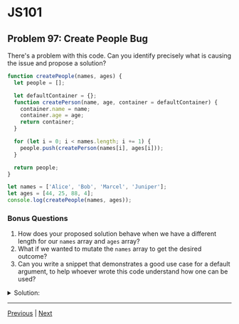 # JS101
## Problem 97: Create People Bug

There's a problem with this code. Can you identify precisely what is causing the issue and propose a solution?

```js
function createPeople(names, ages) {
  let people = [];

  let defaultContainer = {};
  function createPerson(name, age, container = defaultContainer) {
    container.name = name;
    container.age = age;
    return container;
  }

  for (let i = 0; i < names.length; i += 1) {
    people.push(createPerson(names[i], ages[i]));
  }

  return people;
}

let names = ['Alice', 'Bob', 'Marcel', 'Juniper'];
let ages = [44, 25, 88, 4];
console.log(createPeople(names, ages));
```

### Bonus Questions
1. How does your proposed solution behave when we have a different length for our `names` array and `ages` array?
2. What if we wanted to mutate the `names` array to get the desired outcome?
3. Can you write a snippet that demonstrates a good use case for a default argument, to help whoever wrote this code understand how one can be used?

<details>
<summary>Solution:</summary>

**The Problem:**

The `defaultContainer` object is reused for every person. Since objects are passed by reference, all the people in the array end up referencing the same object. Each iteration mutates this shared object, so all array elements point to the same object with the last person's data.

**Output:**
```js
[
  { name: 'Juniper', age: 4 },
  { name: 'Juniper', age: 4 },
  { name: 'Juniper', age: 4 },
  { name: 'Juniper', age: 4 }
]
```

**The Solution:**

Create a new object for each person:

```js
function createPeople(names, ages) {
  let people = [];

  function createPerson(name, age) {
    return { name: name, age: age };  // Create new object each time
  }

  for (let i = 0; i < names.length; i += 1) {
    people.push(createPerson(names[i], ages[i]));
  }

  return people;
}

// Or more simply:
function createPeople(names, ages) {
  let people = [];
  
  for (let i = 0; i < names.length; i += 1) {
    people.push({ name: names[i], age: ages[i] });
  }

  return people;
}
```

**Bonus Questions:**

1. If the arrays have different lengths, the loop will iterate based on `names.length`. People with missing ages would get `undefined` for their age, and extra ages would be ignored:

```js
let names = ['Alice', 'Bob', 'Marcel'];
let ages = [44, 25];
// Result: [
//   { name: 'Alice', age: 44 },
//   { name: 'Bob', age: 25 },
//   { name: 'Marcel', age: undefined }
// ]
```

We could use `Math.min(names.length, ages.length)` to only create people when both values exist.

2. Mutating the `names` array:

```js
function createPeople(names, ages) {
  let people = [];
  
  for (let i = 0; i < names.length; i += 1) {
    people.push({
      name: names.shift(),  // Mutates names array
      age: ages[i]
    });
    i--;  // Adjust index since array shrinks
  }

  return people;
}

let names = ['Alice', 'Bob', 'Marcel', 'Juniper'];
let ages = [44, 25, 88, 4];
console.log(createPeople(names, ages));
console.log(names);  // [] (emptied)
```

Though this works, it's generally bad practice to mutate input arrays.

3. Good use case for default arguments:

```js
function greet(name, greeting = 'Hello') {
  console.log(`${greeting}, ${name}!`);
}

greet('Alice');           // "Hello, Alice!"
greet('Bob', 'Hi');       // "Hi, Bob!"
greet('Carol', 'Hey');    // "Hey, Carol!"
```

The key difference: default arguments should be **values** (primitives) or **newly created objects**, not shared object references. Each time you need an object default, create a new one:

```js
// GOOD: Creates new object each time
function process(data, options = {}) {
  // Each call gets its own options object
}

// BAD: Shares the same object
let sharedOptions = {};
function process(data, options = sharedOptions) {
  // All calls share the same options object - dangerous!
}
```

</details>

---

[Previous](96.md) | [Next](98.md)

